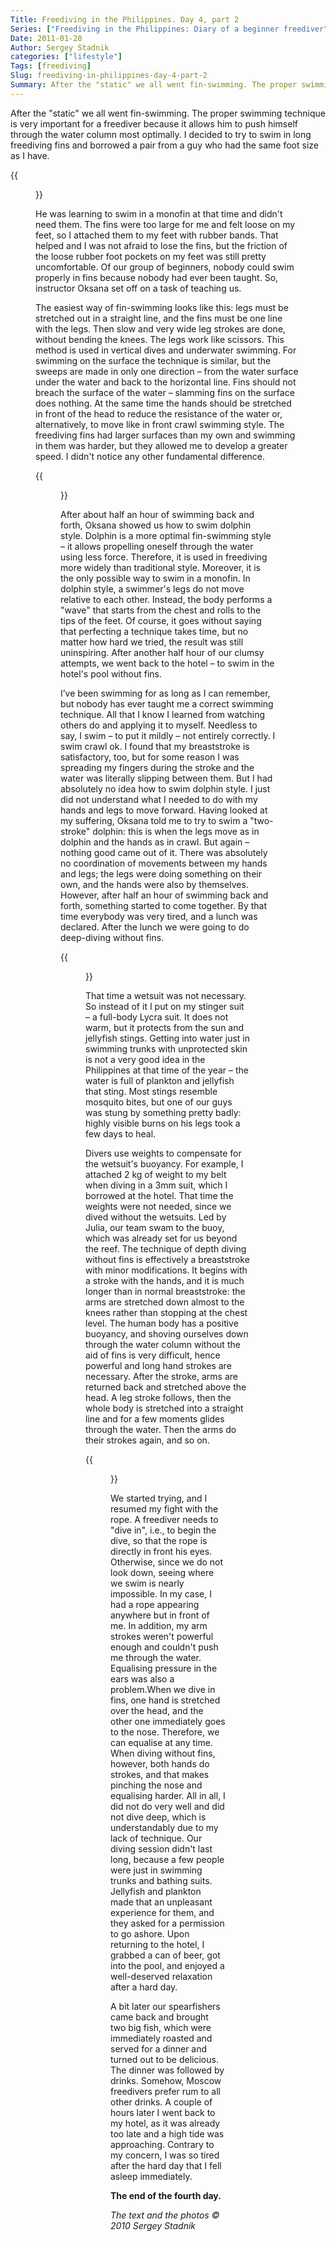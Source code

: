 ```yaml
---
Title: Freediving in the Philippines. Day 4, part 2
Series: ["Freediving in the Philippines: Diary of a beginner freediver"]
Date: 2011-01-28
Author: Sergey Stadnik
categories: ["lifestyle"]
Tags: [freediving]
Slug: freediving-in-philippines-day-4-part-2
Summary: After the "static" we all went fin-swimming. The proper swimming technique is very important for a freediver because it allows him to push himself through the water column most optimally. I decided to try to swim in long freediving fins and borrowed a pair from a guy who had the same foot size as I have.
---
```


After the "static" we all went fin-swimming. The proper swimming
technique is very important for a freediver because it allows him to
push himself through the water column most optimally. I decided to try
to swim in long freediving fins and borrowed a pair from a guy who had
the same foot size as I have.

{{<figure src="https://lh3.googleusercontent.com/-vcYPFDh_iDI/S5t3fRO0a0I/AAAAAAAADA8/mPr6ePh2Hns/s960-Ic42/SDC11661.JPG" caption="This is what I saw waking up every morning">}}

He was learning to swim in a monofin at that time and didn't need them. The fins were too large for me and felt loose on my feet, so I attached them to my feet with rubber bands. That helped and I was not afraid to lose the fins, but the friction of the loose rubber foot pockets on my feet was still pretty uncomfortable. Of our group of beginners, nobody could swim properly in fins because nobody had ever been taught. So, instructor Oksana set off on a task
of teaching us.

The easiest way of fin-swimming looks like this: legs must be stretched
out in a straight line, and the fins must be one line with the legs.
Then slow and very wide leg strokes are done, without bending the
knees. The legs work like scissors. This method is used in vertical
dives and underwater swimming. For swimming on the surface the
technique is similar, but the sweeps are made in only one direction –
from the water surface under the water and back to the horizontal
line. Fins should not breach the surface of the water – slamming fins on the
surface does nothing. At the same time the hands should be stretched
in front of the head to reduce the resistance of the water or,
alternatively, to move like in front crawl swimming style. The
freediving fins had larger surfaces than my own and swimming in them
was harder, but they allowed me to develop a greater speed. I didn't
notice any other fundamental difference.

{{<figure src="https://lh3.googleusercontent.com/-xjllrI-gip0/S5t3oCh-HlI/AAAAAAAADA8/3uCOYjpxbdY/s960-Ic42/SANY0009.JPG" caption="The beach of Club Serena hotel">}}

After about half an hour of swimming back and forth, Oksana showed us how to swim dolphin style. Dolphin is a more optimal fin-swimming style – it allows propelling oneself through the water using less force. Therefore, it is used in
freediving more widely than traditional style. Moreover, it is the
only possible way to swim in a monofin. In dolphin style, a swimmer's legs
do not move relative to each other. Instead, the body performs a
"wave" that starts from the chest and rolls to the tips of the feet. Of
course, it goes without saying that perfecting a technique takes time,
but no matter how hard we tried, the result was still uninspiring.
After another half hour of our clumsy attempts, we went back to the
hotel – to swim in the hotel's pool without fins.

I’ve been swimming for as long as I can remember, but nobody has ever
taught me a correct swimming technique. All that I know I learned from
watching others do and applying it to myself. Needless to say, I swim –
to put it mildly – not entirely correctly. I swim crawl ok. I found
that my breaststroke is satisfactory, too, but for some reason I was
spreading my fingers during the stroke and the water was literally
slipping between them. But I had absolutely no idea how to swim
dolphin style. I just did not understand what I needed to do with my hands and
legs to move forward. Having looked at my suffering, Oksana told me to
try to swim a "two-stroke" dolphin: this is when the legs move as in
dolphin and the hands as in crawl. But again – nothing good came out
of it. There was absolutely no coordination of movements between my hands
and legs; the legs were doing something on their own, and the hands
were also by themselves. However, after half an hour of swimming back
and forth, something started to come together. By that time everybody
was very tired, and a lunch was declared. After the lunch we were
going to do deep-diving without fins.

{{<figure src="https://lh3.googleusercontent.com/-mkXTZKJHEwc/S5t5MPiiMHI/AAAAAAAADA8/xRKVb2LetM4/s960-Ic42/SDC11755.JPG" caption="I am relaxing after the hard day">}}

That time a wetsuit was not necessary. So instead of it I put on my
stinger suit – a full-body Lycra suit. It does not warm, but it
protects from the sun and jellyfish stings. Getting into water just in
swimming trunks with unprotected skin is not a very good idea in the
Philippines at that time of the year – the water is full of plankton
and jellyfish that sting. Most stings resemble mosquito bites, but one
of our guys was stung by something pretty badly: highly visible burns
on his legs took a few days to heal.

Divers use weights to compensate for the wetsuit's buoyancy. For
example, I attached 2 kg of weight to my belt when diving in a 3mm
suit, which I borrowed at the hotel. That time the weights were not
needed, since we dived without the wetsuits. Led by Julia, our team
swam to the buoy, which was already set for us beyond the reef. The
technique of depth diving without fins is effectively a breaststroke
with minor modifications. It begins with a stroke with the hands, and
it is much longer than in normal breaststroke: the arms are stretched
down almost to the knees rather than stopping at the chest level. The
human body has a positive buoyancy, and shoving ourselves down through
the water column without the aid of fins is very difficult, hence
powerful and long hand strokes are necessary. After the stroke, arms
are returned back and stretched above the head. A leg stroke follows,
then the whole body is stretched into a straight line and for a few
moments glides through the water. Then the arms do their strokes
again,
and so on.

{{<figure src="https://lh3.googleusercontent.com/-7YvIEVtP7GE/S5t5RI88q8I/AAAAAAAADA8/zMkeU8APHzc/s960-Ic42/SDC11764.JPG" caption="The caught fish">}}

We started trying, and I resumed my fight with the rope. A freediver
needs to "dive in", i.e., to begin the dive, so that the rope is
directly in front his eyes. Otherwise, since we do not look down,
seeing where we swim is nearly impossible. In my case, I had a rope
appearing anywhere but in front of me. In addition, my arm strokes
weren't powerful enough and couldn't push me through the water.
Equalising pressure in the ears was also a problem.When we dive in
fins, one hand is stretched over the head, and the other one
immediately goes to the nose. Therefore, we can equalise at any time.
When diving without fins, however, both hands do strokes, and that
makes pinching the nose and equalising harder. All in all, I did not
do very well and did not dive deep, which is understandably due to my
lack of technique. Our diving session didn't last long, because a few
people were just in swimming trunks and bathing suits. Jellyfish and plankton
made that an unpleasant experience for them, and they asked for a
permission to go ashore. Upon returning to the hotel, I grabbed a can
of beer, got into the pool, and enjoyed a well-deserved relaxation
after a hard day.

A bit later our spearfishers came back and brought two big fish, which
were immediately roasted and served for a dinner and turned out to be
delicious. The dinner was followed by drinks. Somehow, Moscow
freedivers prefer rum to all other drinks. A couple of hours later I
went back to my hotel, as it was already too late and a high tide was
approaching. Contrary to my concern, I was so tired after the hard day
that I fell asleep immediately.

**The end of the fourth day.**

*The text and the photos © 2010 Sergey Stadnik*